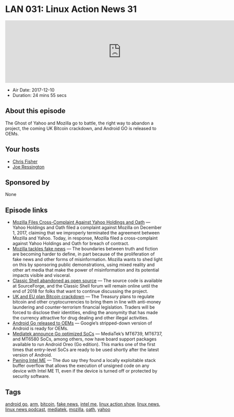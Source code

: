 # LAN 031: Linux Action News 31

<iframe src="https://player.fireside.fm/v2/DAcK9LdX+-Zo-xdpq?theme=dark" width="740" height="200" frameborder="0" scrolling="no"></iframe>

* Air Date: 2017-12-10
* Duration: 24 mins 55 secs

## About this episode

The Ghost of Yahoo and Mozilla go to battle, the right way to abandon a project, the coming UK Bitcoin crackdown, and Android GO is released to OEMs.

## Your hosts
* [Chris Fisher](https://linuxactionnews.com/hosts/chris)
* [Joe Ressington](https://linuxactionnews.com/hosts/joe)

## Sponsored by

None



## Episode links

  * [Mozilla Files Cross-Complaint Against Yahoo Holdings and Oath](https://blog.mozilla.org/blog/2017/12/05/mozilla-files-cross-complaint-against-yahoo-holdings-and-oath/ "Mozilla Files Cross-Complaint Against Yahoo Holdings and Oath") — Yahoo Holdings and Oath filed a complaint against Mozilla on December 1, 2017, claiming that we improperly terminated the agreement between Mozilla and Yahoo. Today, in response, Mozilla filed a cross-complaint against Yahoo Holdings and Oath for breach of contract.
  * [Mozilla tackles fake news](https://blog.mozilla.org/blog/2017/12/05/woke-up-and-thought-you-were-in-a-different-reality/ "Mozilla tackles fake news") — The boundaries between truth and fiction are becoming harder to define, in part because of the proliferation of fake news and other forms of misinformation. Mozilla wants to shed light on this by sponsoring public demonstrations, using mixed reality and other art media that make the power of misinformation and its potential impacts visible and visceral.
  * [Classic Shell abandoned as open source](https://liliputing.com/2017/12/classic-shell-goes-open-source-developer-abandons-customize-windows-10-make-work-like-windows-7.html "Classic Shell abandoned as open source") — The source code is available at SourceForge, and the Classic Shell forum will remain online until the end of 2018 for folks that want to continue discussing the project. 
  * [UK and EU plan Bitcoin crackdown](https://www.theguardian.com/technology/2017/dec/04/bitcoin-uk-eu-plan-cryptocurrency-price-traders-anonymity "UK and EU plan Bitcoin crackdown") — The Treasury plans to regulate bitcoin and other cryptocurrencies to bring them in line with anti-money laundering and counter-terrorism financial legislation. Traders will be forced to disclose their identities, ending the anonymity that has made the currency attractive for drug dealing and other illegal activities.
  * [Android Go released to OEMs](https://arstechnica.com/gadgets/2017/12/google-releases-android-go-to-oems-along-with-a-suite-of-low-end-google-apps/ "Android Go released to OEMs") — Google’s stripped-down version of Android is ready for OEMs.
  * [Mediatek announce Go optimized SoCs](https://www.xda-developers.com/mediatek-android-oreo-go-edition/ "Mediatek announce Go optimized SoCs") — MediaTek’s MT6739, MT6737, and MT6580 SoCs, among others, now have board support packages available to run Android Oreo (Go edition). This marks one of the first times that entry-level SoCs are ready to be used shortly after the latest version of Android.
  * [Pwning Intel ME](https://www.theregister.co.uk/2017/12/06/intel_management_engine_pwned_by_buffer_overflow/ "Pwning Intel ME") — The duo say they found a locally exploitable stack buffer overflow that allows the execution of unsigned code on any device with Intel ME 11, even if the device is turned off or protected by security software.



## Tags

[android go](https://linuxactionnews.com/tags/android%20go), [arm](https://linuxactionnews.com/tags/arm), [bitcoin](https://linuxactionnews.com/tags/bitcoin), [fake news](https://linuxactionnews.com/tags/fake%20news), [intel me](https://linuxactionnews.com/tags/intel%20me), [linux action show](https://linuxactionnews.com/tags/linux%20action%20show), [linux news](https://linuxactionnews.com/tags/linux%20news), [linux news podcast](https://linuxactionnews.com/tags/linux%20news%20podcast), [mediatek](https://linuxactionnews.com/tags/mediatek), [mozilla](https://linuxactionnews.com/tags/mozilla), [oath](https://linuxactionnews.com/tags/oath), [yahoo](https://linuxactionnews.com/tags/yahoo)